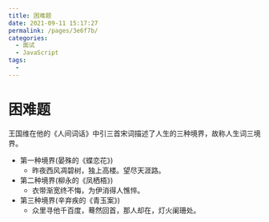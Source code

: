 ```yaml
---
title: 困难题
date: 2021-09-11 15:17:27
permalink: /pages/3e6f7b/
categories:
  - 面试
  - JavaScript
tags:
  - 
---
```


# 困难题

王国维在他的《人间词话》中引三首宋词描述了人生的三种境界，故称人生词三境界。
- 第一种境界(晏殊的《蝶恋花》)
  - 昨夜西风凋碧树，独上高楼。望尽天涯路。
- 第二种境界(柳永的《凤栖梧》)
  - 衣带渐宽终不悔，为伊消得人憔悴。
- 第三种境界(辛弃疾的《青玉案》)
  - 众里寻他千百度，蓦然回首，那人却在，灯火阑珊处。

<!-- more -->
